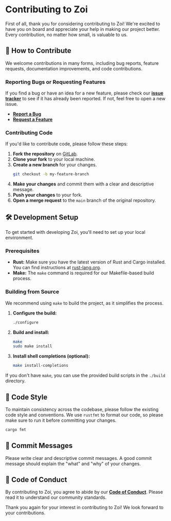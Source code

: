 # Contributing to Zoi

First of all, thank you for considering contributing to Zoi! We're excited to have you on board and appreciate your help in making our project better. Every contribution, no matter how small, is valuable to us.

## 🤝 How to Contribute

We welcome contributions in many forms, including bug reports, feature requests, documentation improvements, and code contributions.

### Reporting Bugs or Requesting Features

If you find a bug or have an idea for a new feature, please check our [**issue tracker**](https://gitlab.com/Zillowe/Zillwen/Zusty/Zoi/-/issues) to see if it has already been reported. If not, feel free to open a new issue.

- [**Report a Bug**](https://gitlab.com/Zillowe/Zillwen/Zusty/Zoi/-/issues/new?issuable_template=Bug%20Report)
- [**Request a Feature**](https://gitlab.com/Zillowe/Zillwen/Zusty/Zoi/-/issues/new?issuable_template=Feature%20Request)

### Contributing Code

If you'd like to contribute code, please follow these steps:

1.  **Fork the repository** on [GitLab](https://gitlab.com/Zillowe/Zillwen/Zusty/Zoi).
2.  **Clone your fork** to your local machine.
3.  **Create a new branch** for your changes.
    ```sh
    git checkout -b my-feature-branch
    ```
4.  **Make your changes** and commit them with a clear and descriptive message.
5.  **Push your changes** to your fork.
6.  **Open a merge request** to the `main` branch of the original repository.

## 🛠️ Development Setup

To get started with developing Zoi, you'll need to set up your local environment.

### Prerequisites

- **Rust:** Make sure you have the latest version of Rust and Cargo installed. You can find instructions at [rust-lang.org](https://www.rust-lang.org/tools/install).
- **Make:** The `make` command is required for our Makefile-based build process.

### Building from Source

We recommend using `make` to build the project, as it simplifies the process.

1.  **Configure the build:**
    ```sh
    ./configure
    ```
2.  **Build and install:**
    ```sh
    make
    sudo make install
    ```
3.  **Install shell completions (optional):**
    ```sh
    make install-completions
    ```

If you don't have `make`, you can use the provided build scripts in the `./build` directory.

## 🎨 Code Style

To maintain consistency across the codebase, please follow the existing code style and conventions. We use `rustfmt` to format our code, so please make sure to run it before committing your changes.

```sh
cargo fmt
```

## 💬 Commit Messages

Please write clear and descriptive commit messages. A good commit message should explain the "what" and "why" of your changes.

## 📜 Code of Conduct

By contributing to Zoi, you agree to abide by our [**Code of Conduct**](./CODE_OF_CONDUCT.md). Please read it to understand our community standards.

Thank you again for your interest in contributing to Zoi! We look forward to your contributions.